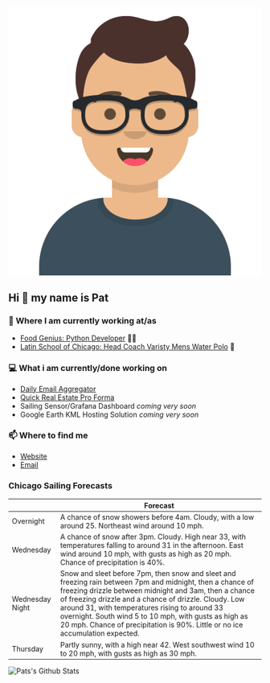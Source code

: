 [![Social banner for p-j-falconer](https://raw.githubusercontent.com/P-J-FALCONER/P-J-FALCONER/master/assets/avataaars.svg)](https://patfalconer.com/)
## Hi :wave: my name is Pat

### 💼 Where I am currently working at/as
- [Food Genius: Python Developer](https://getfoodgenius.com/) 🍔🐍
- [Latin School of Chicago: Head Coach Varisty Mens Water Polo](https://www.latinschool.org/) 🤽


### 💻 What i am currently/done working on
 - [Daily Email Aggregator](https://github.com/P-J-FALCONER/dott_daily_mail)
 - [Quick Real Estate Pro Forma](https://github.com/P-J-FALCONER/henry)
 - Sailing Sensor/Grafana Dashboard *coming very soon*
 - Google Earth KML Hosting Solution *coming very soon*

### 📫 Where to find me
 - [Website](https://patfalconer.com/)
 - [Email](mailto:patrick.j.falconer@gmail.com)


### Chicago Sailing Forecasts
|   | Forecast  |
|---|---|
| Overnight | A chance of snow showers before 4am. Cloudy, with a low around 25. Northeast wind around 10 mph. |
| Wednesday | A chance of snow after 3pm. Cloudy. High near 33, with temperatures falling to around 31 in the afternoon. East wind around 10 mph, with gusts as high as 20 mph. Chance of precipitation is 40%. |
| Wednesday Night | Snow and sleet before 7pm, then snow and sleet and freezing rain between 7pm and midnight, then a chance of freezing drizzle between midnight and 3am, then a chance of freezing drizzle and a chance of drizzle. Cloudy. Low around 31, with temperatures rising to around 33 overnight. South wind 5 to 10 mph, with gusts as high as 20 mph. Chance of precipitation is 90%. Little or no ice accumulation expected. |
| Thursday | Partly sunny, with a high near 42. West southwest wind 10 to 20 mph, with gusts as high as 30 mph. |

![Pats's Github Stats](https://github-readme-stats.vercel.app/api?username=p-j-falconer&show_icons=true&theme=radical)
